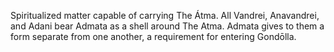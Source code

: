Spiritualized matter capable of carrying The Átma. All Vandrei, Anavandrei, and Adani bear Admata as a shell around The Atma. Admata gives to them a form separate from one another, a requirement for entering Gondōlla.